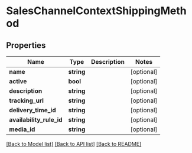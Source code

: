 # SalesChannelContextShippingMethod

## Properties
Name | Type | Description | Notes
------------ | ------------- | ------------- | -------------
**name** | **string** |  | [optional] 
**active** | **bool** |  | [optional] 
**description** | **string** |  | [optional] 
**tracking_url** | **string** |  | [optional] 
**delivery_time_id** | **string** |  | [optional] 
**availability_rule_id** | **string** |  | [optional] 
**media_id** | **string** |  | [optional] 

[[Back to Model list]](../../README.md#documentation-for-models) [[Back to API list]](../../README.md#documentation-for-api-endpoints) [[Back to README]](../../README.md)

